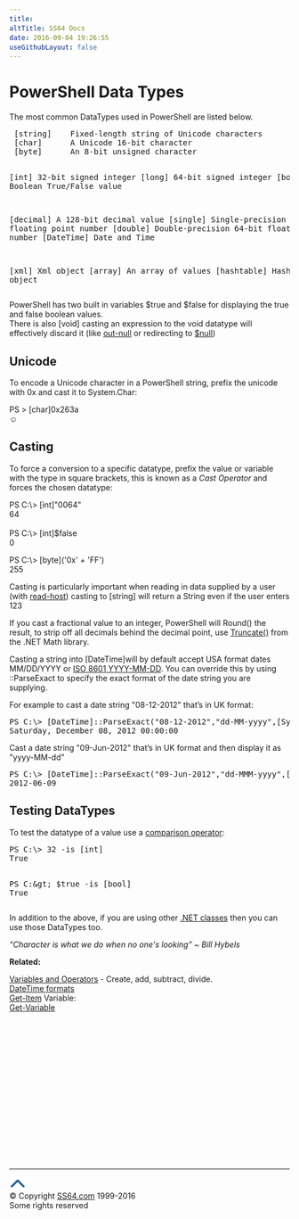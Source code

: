 ```yaml
---
title:
altTitle: SS64 Docs
date: 2016-09-04 19:26:55
useGithubLayout: false
---
```

<!-- #BeginLibraryItem "/Library/head_pssyntax.lbi" --><!-- #EndLibraryItem --><h1>PowerShell Data Types</h1>
<p>The most common DataTypes used in PowerShell are listed below.</p>
<pre> [string]    Fixed-length string of Unicode characters
 [char]      A Unicode 16-bit character
 [byte]      An 8-bit unsigned character

 [int]       32-bit signed integer
 [long]      64-bit signed integer
 [bool]      Boolean True/False value

 [decimal]   A 128-bit decimal value
 [single]    Single-precision 32-bit floating point number
 [double]    Double-precision 64-bit floating point number
 [DateTime]  Date and Time

 [xml]       Xml object
 [array]     An array of values
 [hashtable] Hashtable object</pre>
<p>PowerShell has two built in variables <span class="code">$true</span> and <span class="code">$false</span> for displaying the true and false boolean values. <br>
There is also <span class="code">[void]</span>  casting an expression to the void datatype will effectively discard it (like <a href="out-null.html">out-null</a> or redirecting to <a href="syntax-automatic-variables.html">$null</a>)</p>
<h2>Unicode</h2>
<p>To encode a Unicode character  in a PowerShell string, prefix the unicode with <span class="code">0x</span> and cast it to System.Char:</p>
<p class="code">PS &gt; [char]0x263a<br>
☺</p>
<h2>Casting</h2>
<p>To force a conversion to a specific datatype,  prefix the value or variable with the type in square brackets, this is known as a <i>Cast Operator </i>and forces the chosen datatype: </p>
<p class="code">PS C:\&gt; [int]"0064"<br>
64<br>
<br>
PS C:\&gt; [int]$false<br>
0</p>
<p class="code">PS C:\&gt;  [byte]('0x' + 'FF')<br>
255</p>
<p>Casting is particularly important when reading in data supplied by a user (with <a href="read-host.html">read-host</a>) casting to <span class="code">[string]</span> will return a String even if the user enters <span class="code">123</span></p>
<p>If you cast a fractional value to an integer, PowerShell will <span class="code">Round()</span> the result, to strip off all decimals behind the decimal point, use <a href="syntax-variables.html">Truncate()</a> from the .NET Math library.</p>
<p>Casting a string into <span class="code">[DateTime]</span>will by default accept USA format dates MM/DD/YYYY or <a href="../dates.html">ISO 8601 YYYY-MM-DD</a>. You can override this by using<span class="code"> ::ParseExact</span> to specify the exact format of the date string you are supplying.</p>
<p>  For example to cast a date string "08-12-2012" that’s in UK format:<br>
</p>
<pre><span class="code">PS C:\&gt; [DateTime]::ParseExact("08-12-2012","dd-MM-yyyy",[System.Globalization.CultureInfo]::InvariantCulture) </span>
Saturday, December 08, 2012 00:00:00</pre>
<p>Cast a date string "09-Jun-2012" that’s in UK format and then display it as "yyyy-MM-dd"
</p><pre><span class="code">PS C:\&gt; [DateTime]::ParseExact("09-Jun-2012","dd-MMM-yyyy",[System.Globalization.CultureInfo]::InvariantCulture).ToString("yyyy-MM-dd") 
</span>2012-06-09  </pre>
<h2>Testing DataTypes</h2>
<p>To test the datatype of a value use a <a href="syntax-compare.html">comparison operator</a>:</p>
<pre>PS C:\&gt; 32 -is [int]<br>True

PS C:\&gt; $true -is [bool]<br>True</pre>
<p>In addition to the above, if you are using other <a href="http://mow001.blogspot.com/2005/11/exploring-net-types-classes-and-enums.html">.NET classes</a> then you can use those DataTypes too. </p>
<p class="quote"><i>“Character is what we do when no one's looking” ~ Bill Hybels</i></p>
<p><b>Related:</b></p>
<p> <a href="syntax-variables.html">Variables and Operators</a> - Create, add, subtract, divide.<br>
<a href="syntax-dateformats.html">DateTime formats </a><br>
<a href="get-item.html">Get-Item</a> Variable:<br>
<a href="get-variable.html">Get-Variable</a></p><!-- #BeginLibraryItem "/Library/foot_ps.lbi" --><p>
<!-- PowerShell300 -->
<ins class="adsbygoogle" style="display:inline-block;width:300px;height:250px" data-ad-client="ca-pub-6140977852749469" data-ad-slot="6253539900"></ins>
<script>
(adsbygoogle = window.adsbygoogle || []).push({});
</script></p>
<hr>
<div id="bl" class="footer"><a href="syntax-datatypes.html#"><img src="../images/top.png" width="30" height="22" alt="Back to the Top"></a></div>
<div id="br" class="footer, tagline">© Copyright <a href="http://ss64.com/">SS64.com</a> 1999-2016<br>
Some rights reserved</div><!-- #EndLibraryItem -->

